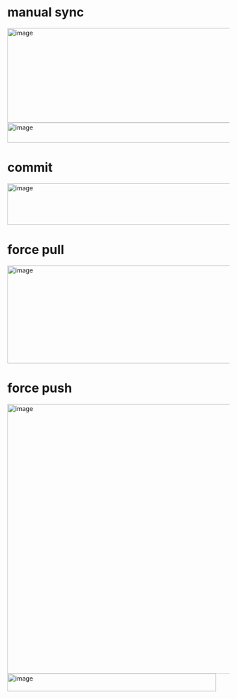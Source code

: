 # manual sync

<img width="547" height="214" alt="image" src="https://github.com/user-attachments/assets/f0a63c4e-6453-4d2a-9504-98d37c37280e" />
<img width="526" height="45" alt="image" src="https://github.com/user-attachments/assets/a4405f16-7ddf-49d5-89be-9e40c2630dd0" />

# commit

<img width="528" height="94" alt="image" src="https://github.com/user-attachments/assets/39b3711c-993a-4d22-9a30-afb2cbe1a635" />

# force pull

<img width="721" height="221" alt="image" src="https://github.com/user-attachments/assets/0bad6530-1e9d-4744-b04b-70f672278d7f" />

# force push

<img width="895" height="610" alt="image" src="https://github.com/user-attachments/assets/d05b16f4-75b3-40aa-a79b-c1b2378ee553" />
<img width="473" height="40" alt="image" src="https://github.com/user-attachments/assets/b74cb738-c6c1-4c8c-bd1e-1a2d8ef1b6cd" />
